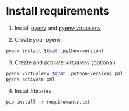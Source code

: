 # Install requirements

1. Install [pyenv](https://github.com/pyenv/pyenv) and [pyenv-virtualenv](https://github.com/pyenv/pyenv-virtualenv)

2. Create your pyenv
```bash
pyenv install $(cat .python-version)
```

3. Create and activate virtualenv (optional)
```bash
pyenv virtualenv $(cat .python-version) pml
pyenv activate pml
```

4. Install libraries
```bash
pip install -r requirements.txt
```